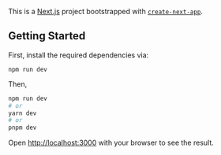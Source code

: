 This is a [Next.js](https://nextjs.org/) project bootstrapped with [`create-next-app`](https://github.com/vercel/next.js/tree/canary/packages/create-next-app).

## Getting Started

First, install the required dependencies via:
```
npm run dev
```
Then,

```bash
npm run dev
# or
yarn dev
# or
pnpm dev
```

Open [http://localhost:3000](http://localhost:3000) with your browser to see the result.

